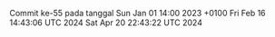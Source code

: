 Commit ke-55 pada tanggal Sun Jan 01 14:00 2023 +0100
Fri Feb 16 14:43:06 UTC 2024
Sat Apr 20 22:43:22 UTC 2024

